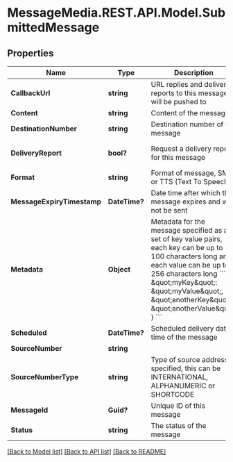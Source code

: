 # MessageMedia.REST.API.Model.SubmittedMessage
## Properties

Name | Type | Description | Notes
------------ | ------------- | ------------- | -------------
**CallbackUrl** | **string** | URL replies and delivery reports to this message will be pushed to | [optional] 
**Content** | **string** | Content of the message | [optional] 
**DestinationNumber** | **string** | Destination number of the message | [optional] 
**DeliveryReport** | **bool?** | Request a delivery report for this message | [optional] [default to false]
**Format** | **string** | Format of message, SMS or TTS (Text To Speech). | [optional] 
**MessageExpiryTimestamp** | **DateTime?** | Date time after which the message expires and will not be sent | [optional] 
**Metadata** | **Object** | Metadata for the message specified as a set of key value pairs, each key can be up to 100 characters long and each value can be up to 256 characters long &#x60;&#x60;&#x60; {    \&quot;myKey\&quot;: \&quot;myValue\&quot;,    \&quot;anotherKey\&quot;: \&quot;anotherValue\&quot; } &#x60;&#x60;&#x60;  | [optional] 
**Scheduled** | **DateTime?** | Scheduled delivery date time of the message | [optional] 
**SourceNumber** | **string** |  | [optional] 
**SourceNumberType** | **string** | Type of source address specified, this can be INTERNATIONAL, ALPHANUMERIC or SHORTCODE | [optional] 
**MessageId** | **Guid?** | Unique ID of this message | [optional] 
**Status** | **string** | The status of the message | [optional] 

[[Back to Model list]](../README.md#documentation-for-models) [[Back to API list]](../README.md#documentation-for-api-endpoints) [[Back to README]](../README.md)

